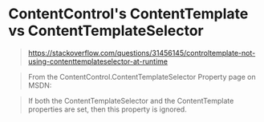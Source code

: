 ContentControl's ContentTemplate vs ContentTemplateSelector
====

> https://stackoverflow.com/questions/31456145/controltemplate-not-using-contenttemplateselector-at-runtime

> From the ContentControl.ContentTemplateSelector Property page on MSDN:

> If both the ContentTemplateSelector and the ContentTemplate properties are set, then this property is ignored.